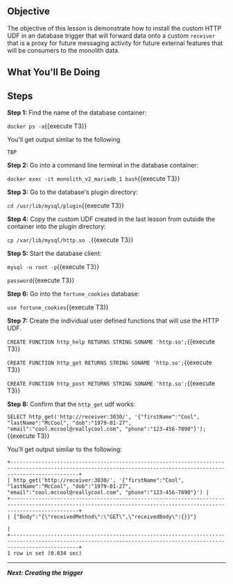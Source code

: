 ## Objective
The objective of this lesson is demonstrate how to install the custom HTTP UDF in an database trigger that will forward data onto a custom `receiver` that is a proxy for future messaging activity for future external features that will be consumers to the monolith data.

## What You'll Be Doing

## Steps

**Step 1:** Find the name of the database container:

`docker ps -a`{{execute T3}}

You'll get output similar to the following

```
TBP

```


**Step 2:** Go into a command line terminal in the database container:

`docker exec -it monolith_v2_mariadb_1 bash`{{execute T3}}

**Step 3:** Go to the database's plugin directory:

`cd /usr/lib/mysql/plugin`{{execute T3}}

**Step 4:** Copy the custom UDF created in the last lesson from outside the container into the plugin directory:

`cp /var/lib/mysql/http.so .`{{execute T3}}

**Step 5:** Start the database client:

`mysql -u root -p`{{execute T3}}

`password`{{execute T3}}

**Step 6:** Go into the `fortune_cookies` database:

`use fortune_cookies`{{execute T3}}

**Step 7:** Create the individual user defined functions that will use the HTTP UDF.

`CREATE FUNCTION http_help RETURNS STRING SONAME 'http.so';`{{execute T3}}

`CREATE FUNCTION http_get RETURNS STRING SONAME 'http.so';`{{execute T3}}

`CREATE FUNCTION http_post RETURNS STRING SONAME 'http.so';`{{execute T3}}

**Step 8:** Confirm that the `http_get` udf works:

`SELECT http_get('http://receiver:3030/', '{"firstName":"Cool", "lastName":"McCool", "dob":"1979-01-27", "email":"cool.mccool@reallycool.com", "phone":"123-456-7890"}');`{{execute T3}}

You'll get output similar to the following:

```
+------------------------------------------------------------------------------------------------------------------------------------------------------------------+
| http_get('http://receiver:3030/', '{"firstName":"Cool", "lastName":"McCool", "dob":"1979-01-27", "email":"cool.mccool@reallycool.com", "phone":"123-456-7890"}') |
+------------------------------------------------------------------------------------------------------------------------------------------------------------------+
| {"Body":"{\"receivedMethod\":\"GET\",\"receivedBody\":{}}"}
                                                                                                     |
+------------------------------------------------------------------------------------------------------------------------------------------------------------------+
1 row in set (0.034 sec)

```


---

***Next: Creating the trigger***